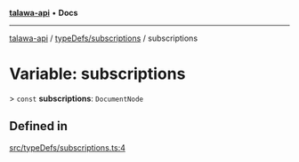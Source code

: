 [**talawa-api**](../../../README.md) • **Docs**

***

[talawa-api](../../../modules.md) / [typeDefs/subscriptions](../README.md) / subscriptions

# Variable: subscriptions

\> `const` **subscriptions**: `DocumentNode`

## Defined in

[src/typeDefs/subscriptions.ts:4](https://github.com/PalisadoesFoundation/talawa-api/blob/790ab2939a7c80eb0ff31afd318f8889a001f225/src/typeDefs/subscriptions.ts#L4)
